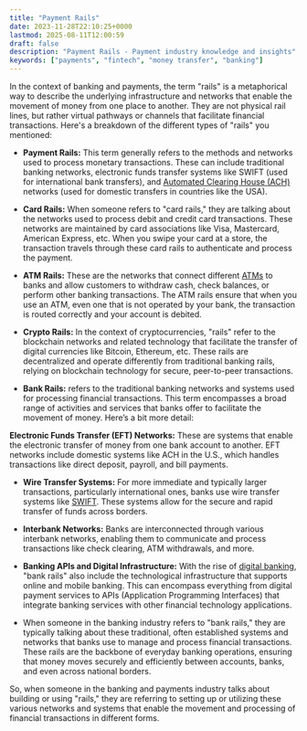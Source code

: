 ```yaml
---
title: "Payment Rails"
date: 2023-11-28T22:10:25+0000
lastmod: 2025-08-11T12:00:59
draft: false
description: "Payment Rails - Payment industry knowledge and insights"
keywords: ["payments", "fintech", "money transfer", "banking"]
---
```


In the context of banking and payments, the term "rails" is a metaphorical way to describe the underlying infrastructure and networks that enable the movement of money from one place to another. They are not physical rail lines, but rather virtual pathways or channels that facilitate financial transactions. Here's a breakdown of the different types of "rails" you mentioned:

- **Payment Rails:** This term generally refers to the methods and networks used to process monetary transactions. These can include traditional banking networks, electronic funds transfer systems like SWIFT (used for international bank transfers), and [Automated Clearing House (ACH)](https://faisalkhanllc.xyz/resources/payments-wiki/a/automated-clearing-house-ach/) networks (used for domestic transfers in countries like the USA).

- **Card Rails:** When someone refers to "card rails," they are talking about the networks used to process debit and credit card transactions. These networks are maintained by card associations like Visa, Mastercard, American Express, etc. When you swipe your card at a store, the transaction travels through these card rails to authenticate and process the payment.

- **ATM Rails:** These are the networks that connect different [ATMs](https://faisalkhanllc.xyz/resources/payments-wiki/a/automated-teller-machine-atm/) to banks and allow customers to withdraw cash, check balances, or perform other banking transactions. The ATM rails ensure that when you use an ATM, even one that is not operated by your bank, the transaction is routed correctly and your account is debited.

- **Crypto Rails:** In the context of cryptocurrencies, "rails" refer to the blockchain networks and related technology that facilitate the transfer of digital currencies like Bitcoin, Ethereum, etc. These rails are decentralized and operate differently from traditional banking rails, relying on blockchain technology for secure, peer-to-peer transactions.

- **Bank Rails:** refers to the traditional banking networks and systems used for processing financial transactions. This term encompasses a broad range of activities and services that banks offer to facilitate the movement of money. Here’s a bit more detail:

**Electronic Funds Transfer (EFT) Networks:** These are systems that enable the electronic transfer of money from one bank account to another. EFT networks include domestic systems like ACH in the U.S., which handles transactions like direct deposit, payroll, and bill payments.

- **Wire Transfer Systems:** For more immediate and typically larger transactions, particularly international ones, banks use wire transfer systems like [SWIFT](https://faisalkhanllc.xyz/resources/payments-wiki/s/society-for-worldwide-interbank-financial-telecommunication-swift/). These systems allow for the secure and rapid transfer of funds across borders.

- **Interbank Networks:** Banks are interconnected through various interbank networks, enabling them to communicate and process transactions like check clearing, ATM withdrawals, and more.

- **Banking APIs and Digital Infrastructure:** With the rise of [digital banking](https://faisalkhanllc.xyz/resources/payments-wiki/d/digital-bank/), "bank rails" also include the technological infrastructure that supports online and mobile banking. This can encompass everything from digital payment services to APIs (Application Programming Interfaces) that integrate banking services with other financial technology applications.

- When someone in the banking industry refers to "bank rails," they are typically talking about these traditional, often established systems and networks that banks use to manage and process financial transactions. These rails are the backbone of everyday banking operations, ensuring that money moves securely and efficiently between accounts, banks, and even across national borders.

So, when someone in the banking and payments industry talks about building or using "rails," they are referring to setting up or utilizing these various networks and systems that enable the movement and processing of financial transactions in different forms.
